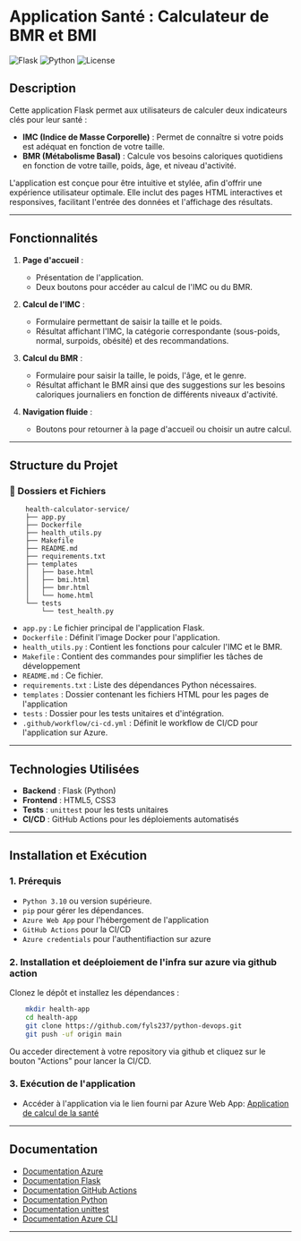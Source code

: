 # Application Santé : Calculateur de BMR et BMI

![Flask](https://img.shields.io/badge/Flask-2.2-blue) ![Python](https://img.shields.io/badge/Python-3.10-green) ![License](https://img.shields.io/badge/License-MIT-yellow)

## Description

Cette application Flask permet aux utilisateurs de calculer deux indicateurs clés pour leur santé :
- **IMC (Indice de Masse Corporelle)** : Permet de connaître si votre poids est adéquat en fonction de votre taille.
- **BMR (Métabolisme Basal)** : Calcule vos besoins caloriques quotidiens en fonction de votre taille, poids, âge, et niveau d'activité.

L'application est conçue pour être intuitive et stylée, afin d'offrir une expérience utilisateur optimale. Elle inclut des pages HTML interactives et responsives, facilitant l'entrée des données et l'affichage des résultats.

---

## Fonctionnalités

1. **Page d'accueil** :
   - Présentation de l'application.
   - Deux boutons pour accéder au calcul de l'IMC ou du BMR.

2. **Calcul de l'IMC** :
   - Formulaire permettant de saisir la taille et le poids.
   - Résultat affichant l'IMC, la catégorie correspondante (sous-poids, normal, surpoids, obésité) et des recommandations.

3. **Calcul du BMR** :
   - Formulaire pour saisir la taille, le poids, l'âge, et le genre.
   - Résultat affichant le BMR ainsi que des suggestions sur les besoins caloriques journaliers en fonction de différents niveaux d'activité.

4. **Navigation fluide** :
   - Boutons pour retourner à la page d'accueil ou choisir un autre calcul.

---

## Structure du Projet

### 📂 Dossiers et Fichiers

```plaintext
    health-calculator-service/
    ├── app.py
    ├── Dockerfile
    ├── health_utils.py
    ├── Makefile
    ├── README.md
    ├── requirements.txt
    ├── templates
    │   ├── base.html
    │   ├── bmi.html
    │   ├── bmr.html
    │   └── home.html
    └── tests
        └── test_health.py
```
- `app.py` : Le fichier principal de l'application Flask.
- `Dockerfile` : Définit l'image Docker pour l'application.
- `health_utils.py` : Contient les fonctions pour calculer l'IMC et le BMR.
- `Makefile` : Contient des commandes pour simplifier les tâches de développement
- `README.md` : Ce fichier.
- `requirements.txt` : Liste des dépendances Python nécessaires.
- `templates` : Dossier contenant les fichiers HTML pour les pages de l'application
- `tests` : Dossier pour les tests unitaires et d'intégration.
- `.github/workflow/ci-cd.yml` : Définit le workflow de CI/CD pour l'application sur Azure.

---

## Technologies Utilisées

- **Backend** : Flask (Python)
- **Frontend** : HTML5, CSS3
- **Tests** : `unittest` pour les tests unitaires
- **CI/CD** : GitHub Actions pour les déploiements automatisés

---

## Installation et Exécution

### 1. Prérequis

- `Python 3.10` ou version supérieure.
- `pip` pour gérer les dépendances.
- `Azure Web App` pour l'hébergement de l'application
- `GitHub Actions` pour la CI/CD
- `Azure credentials` pour l'authentifiaction sur azure

### 2. Installation et deéploiement de l'infra sur azure via github action

Clonez le dépôt et installez les dépendances :
```bash
    mkdir health-app
    cd health-app
    git clone https://github.com/fyls237/python-devops.git
    git push -uf origin main
```
Ou acceder directement à votre repository via github et cliquez sur le bouton "Actions" pour lancer
la CI/CD.

### 3. Exécution de l'application
- Accéder à l'application via le lien fourni par Azure Web App:
    [Application de calcul de la santé](https://health-calculator-service-f7eufqeff3hnh0ck.francecentral-01.azurewebsites.net/)



---

## Documentation 

- [Documentation Azure](https://docs.microsoft.com/fr-fr/azure)
- [Documentation Flask](https://flask.palletsprojects.com/en/2.0.x)
- [Documentation GitHub Actions](https://docs.github.com/en/actions)
- [Documentation Python](https://docs.python.org/3/)
- [Documentation unittest](https://docs.python.org/3/library/unittest.html)
- [Documentation Azure CLI](https://docs.microsoft.com/fr-fr/cli/azure/install-azure-cli)


---





